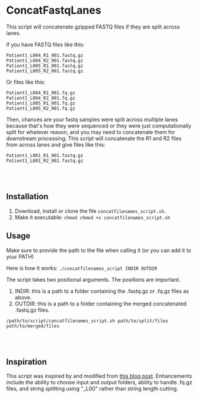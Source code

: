 # ConcatFastqLanes


This script will concatenate gzipped FASTQ files if they are split across lanes.

If you have FASTQ files like this:
```
Patient1_L004_R1_001.fastq.gz
Patient1_L004_R2_001.fastq.gz
Patient1_L005_R1_001.fastq.gz
Patient1_L005_R2_001.fastq.gz
```

Or files like this:
```
Patient1_L004_R1_001.fq.gz
Patient1_L004_R2_001.fq.gz
Patient1_L005_R1_001.fq.gz
Patient1_L005_R2_001.fq.gz
```

Then, chances are your fastq samples were split across multiple lanes because that's how they were sequenced or they were just computationally split for whatever reason, and you may need to concatenate them for downstream processing. This script will concatenate the R1 and R2 files from across lanes and give files like this:

```
Patient1_L001_R1_001.fastq.gz
Patient1_L001_R2_001.fastq.gz
```


<br />
<br />


## Installation
1. Download, install or clone the file `concatfilenames_script.sh`.
2. Make it executable: `chmod chmod +x concatfilenames_script.sh`

## Usage

Make sure to provide the path to the file when calling it (or you can add it to your PATH)

Here is how it works:
`./concatfilenames_script INDIR OUTDIR`

The script takes two positional arguments. The positions are important.

1. INDIR: this is a path to a folder containing the .fastq.gz or .fq.gz files as above.
2. OUTDIR: this is a path to a folder containing the merged concatenated .fastq.gz files.

```
/path/to/script/concatfilenames_script.sh path/to/split/files path/to/merged/files
```

<br />
<br />

## Inspiration

This script was inspired by and modified from [this blog post](https://www.biostars.org/p/317385/#317471). Enhancements include the ability to choose input and output folders, ability to handle .fq.gz files, and string splitting using "_L00" rather than string length cutting.
